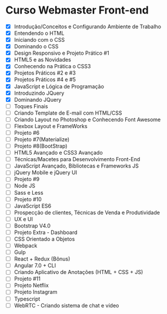 # Curso Webmaster Front-end

* [x] Introdução/Conceitos e Configurando Ambiente de Trabalho 
* [x] Entendendo o HTML 
* [x] Iniciando com o CSS 
* [x] Dominando o CSS 
* [x] Design Responsivo e Projeto Prático #1 
* [x] HTML5 e as Novidades 
* [x] Conhecendo na Prática o CSS3 
* [x] Projetos Práticos #2 e #3 
* [x] Projetos Práticos #4 e #5 
* [x] JavaScript e Lógica de Programação 
* [x] Introduzindo JQuery 
* [x] Dominando JQuery 
* [ ] Toques Finais 
* [ ] Criando Template de E-mail com HTML/CSS 
* [ ] Criando Layout no Photoshop e Conhecendo Font Awesome 
* [ ] Flexbox Layout e FrameWorks 
* [ ] Projeto #6 
* [ ] Projeto #7(Materialize)
* [ ] Projeto #8(BootStrap) 
* [ ] HTML5 Avançado e CSS3 Avançado 
* [ ] Técnicas/Macetes para Desenvolvimento Front-End 
* [ ] JavaScript Avançado, Bibliotecas e Frameworks JS 
* [ ] jQuery Mobile e jQuery UI 
* [ ] Projeto #9 
* [ ] Node JS 
* [ ] Sass e Less 
* [ ] Projeto #10 
* [ ] JavaScript ES6 
* [ ] Prospecção de clientes, Técnicas de Venda e Produtividade 
* [ ] UX e UI 
* [ ] Bootstrap V4.0 
* [ ] Projeto Extra - Dashboard 
* [ ] CSS Orientado a Objetos 
* [ ] Webpack 
* [ ] Gulp
* [ ] React + Redux (Bônus) 
* [ ] Angular 7.0 + CLI 
* [ ] Criando Aplicativo de Anotações (HTML + CSS + JS)  
* [ ] Projeto #11 
* [ ] Projeto Netflix 
* [ ] Projeto Instagram 
* [ ] Typescript 
* [ ] WebRTC - Criando sistema de chat e vídeo

